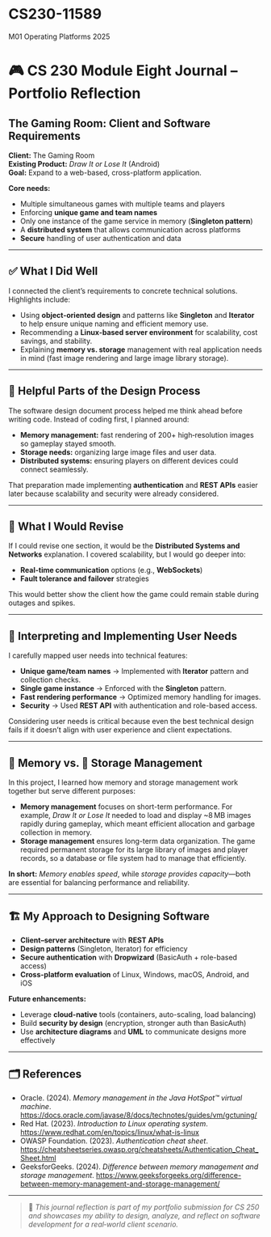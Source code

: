 # CS230-11589
M01 Operating Platforms 2025
# 🎮 CS 230 Module Eight Journal – Portfolio Reflection

## The Gaming Room: Client and Software Requirements

**Client:** The Gaming Room  
**Existing Product:** *Draw It or Lose It* (Android)  
**Goal:** Expand to a web-based, cross-platform application.

**Core needs:**  
- Multiple simultaneous games with multiple teams and players  
- Enforcing **unique game and team names**  
- Only one instance of the game service in memory (**Singleton pattern**)  
- A **distributed system** that allows communication across platforms  
- **Secure** handling of user authentication and data

---

## ✅ What I Did Well

I connected the client’s requirements to concrete technical solutions. Highlights include:

- Using **object-oriented design** and patterns like **Singleton** and **Iterator** to help ensure unique naming and efficient memory use.  
- Recommending a **Linux-based server environment** for scalability, cost savings, and stability.  
- Explaining **memory vs. storage** management with real application needs in mind (fast image rendering and large image library storage).

---

## 🧩 Helpful Parts of the Design Process

The software design document process helped me think ahead before writing code. Instead of coding first, I planned around:

- **Memory management:** fast rendering of 200+ high‑resolution images so gameplay stayed smooth.  
- **Storage needs:** organizing large image files and user data.  
- **Distributed systems:** ensuring players on different devices could connect seamlessly.

That preparation made implementing **authentication** and **REST APIs** easier later because scalability and security were already considered.

---

## 🔁 What I Would Revise

If I could revise one section, it would be the **Distributed Systems and Networks** explanation. I covered scalability, but I would go deeper into:

- **Real-time communication** options (e.g., **WebSockets**)  
- **Fault tolerance and failover** strategies

This would better show the client how the game could remain stable during outages and spikes.

---

## 🔎 Interpreting and Implementing User Needs

I carefully mapped user needs into technical features:

- **Unique game/team names** → Implemented with **Iterator** pattern and collection checks.  
- **Single game instance** → Enforced with the **Singleton** pattern.  
- **Fast rendering performance** → Optimized memory handling for images.  
- **Security** → Used **REST API** with authentication and role-based access.

Considering user needs is critical because even the best technical design fails if it doesn’t align with user experience and client expectations.

---

## 🧠 Memory vs. 💾 Storage Management

In this project, I learned how memory and storage management work together but serve different purposes:

- **Memory management** focuses on short-term performance. For example, *Draw It or Lose It* needed to load and display ~8 MB images rapidly during gameplay, which meant efficient allocation and garbage collection in memory.  
- **Storage management** ensures long-term data organization. The game required permanent storage for its large library of images and player records, so a database or file system had to manage that efficiently.

**In short:** *Memory enables speed*, while *storage provides capacity*—both are essential for balancing performance and reliability.

---

## 🏗️ My Approach to Designing Software

- **Client–server architecture** with **REST APIs**  
- **Design patterns** (Singleton, Iterator) for efficiency  
- **Secure authentication** with **Dropwizard** (BasicAuth + role-based access)  
- **Cross-platform evaluation** of Linux, Windows, macOS, Android, and iOS

**Future enhancements:**  
- Leverage **cloud-native** tools (containers, auto-scaling, load balancing)  
- Build **security by design** (encryption, stronger auth than BasicAuth)  
- Use **architecture diagrams** and **UML** to communicate designs more effectively

---

## 🗂️ References 

- Oracle. (2024). *Memory management in the Java HotSpot™ virtual machine*. https://docs.oracle.com/javase/8/docs/technotes/guides/vm/gctuning/  
- Red Hat. (2023). *Introduction to Linux operating system*. https://www.redhat.com/en/topics/linux/what-is-linux  
- OWASP Foundation. (2023). *Authentication cheat sheet*. https://cheatsheetseries.owasp.org/cheatsheets/Authentication_Cheat_Sheet.html  
- GeeksforGeeks. (2024). *Difference between memory management and storage management*. https://www.geeksforgeeks.org/difference-between-memory-management-and-storage-management/

---

> 📌 *This journal reflection is part of my portfolio submission for CS 250 and showcases my ability to design, analyze, and reflect on software development for a real‑world client scenario.*
